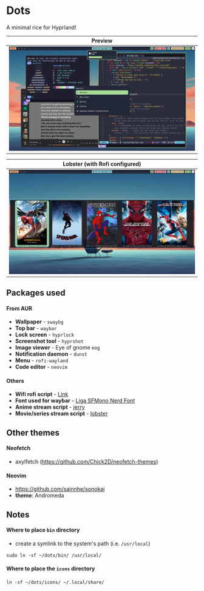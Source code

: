 # Dots

A minimal rice for Hyprland!

| Preview                                 |
| --------------------------------------- |
| ![Preview Image](./preview/preview.png) |

| Lobster (with Rofi configured)            |
| ----------------------------------------- |
| ![Lobster](./preview/lobster-preview.png) |

## Packages used

#### From AUR

- **Wallpaper** - `swaybg`
- **Top bar** - `waybar`
- **Lock screen** - `hyprlock`
- **Screenshot tool** - `hyprshot`
- **Image viewer** - Eye of gnome `eog`
- **Notification daemon** - `dunst`
- **Menu** - `rofi-wayland`
- **Code editor** - `neovim`

#### Others

- **Wifi rofi script** - [Link](https://github.com/ericmurphyxyz/rofi-wifi-menu)
- **Font used for waybar** - [Liga SFMono Nerd Font](https://github.com/shaunsingh/SFMono-Nerd-Font-Ligaturized/blob/main/README.md)
- **Anime stream script** - [jerry](https://github.com/justchokingaround/jerry)
- **Movie/series stream script** - [lobster](https://github.com/justchokingaround/lobster)

## Other themes

#### Neofetch

- axylfetch (<https://github.com/Chick2D/neofetch-themes>)

#### Neovim

- https://github.com/sainnhe/sonokai
- **theme**: Andromeda

## Notes

#### Where to place `bin` directory

- create a symlink to the system's path (i.e. `/usr/local`)

```
sudo ln -sf ~/dots/bin/ /usr/local/
```

#### Where to place the `icons` directory

```
ln -sf ~/dots/icons/ ~/.local/share/
```
